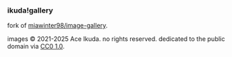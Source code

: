 ### ikuda!gallery

fork of [miawinter98/image-gallery](https://github.com/miawinter98/image-gallery).

images © 2021-2025 Ace Ikuda. no rights reserved. dedicated to the public domain via [CC0 1.0](./image-license.txt).